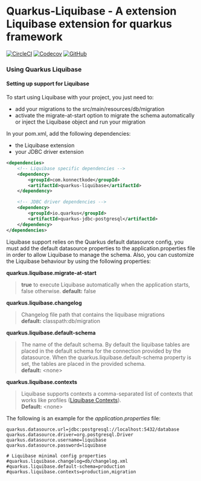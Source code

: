 # Quarkus-Liquibase - A extension Liquibase extension for quarkus framework

[![CircleCI](https://img.shields.io/circleci/build/github/konnectkode/quarkus-liquibase?style=for-the-badge)](https://circleci.com/gh/konnectkode/quarkus-liquibase)
[![Codecov](https://img.shields.io/codecov/c/github/konnectkode/quarkus-liquibase?style=for-the-badge)](https://codecov.io/gh/konnectkode/quarkus-liquibase)
[![GitHub](https://img.shields.io/github/license/konnectkode/quarkus-liquibase?style=for-the-badge)]((https://www.apache.org/licenses/LICENSE-2.0))

### Using Quarkus Liquibase

#### Setting up support for Liquibase

To start using Liquibase with your project, you just need to: 

* add your migrations to the src/main/resources/db/migration
* activate the migrate-at-start option to migrate the schema automatically or inject the Liquibase object and run your migration

In your pom.xml, add the following dependencies:

* the Liquibase extension
* your JDBC driver extension

```xml
<dependencies>
    <!-- Liquibase specific dependencies -->
    <dependency>
        <groupId>com.konnectkode</groupId>
        <artifactId>quarkus-liquibase</artifactId>
    </dependency>

    <!-- JDBC driver dependencies -->
    <dependency>
        <groupId>io.quarkus</groupId>
        <artifactId>quarkus-jdbc-postgresql</artifactId>
    </dependency>
</dependencies>
```

Liquibase support relies on the Quarkus default datasource config, you must add the default datasource properties to the application.properties file in order to allow Liquibase to manage the schema. Also, you can customize the Liquibase behaviour by using the following properties:

**quarkus.liquibase.migrate-at-start**  
> **true**  to execute Liquibase automatically when the application starts, false otherwise.
> **default:** false

**quarkus.liquibase.changelog**
> Changelog file path that contains the liquibase migrations  
> **default:** classpath:db/migration

**quarkus.liquibase.default-schema**
> The name of the default schema. By default the liquibase tables are placed in the default schema for the connection provided by the datasource.
> When the quarkus.liquibase.default-schema property is set, the tables are placed in the provided schema.  
> **default:** \<none>

**quarkus.liquibase.contexts**
> Liquibase supports contexts a comma-separated list of contexts that works like profiles ([Liquibase Contexts](https://www.liquibase.org/documentation/contexts.html)).  
> **Default:** \<none>

The following is an example for the *application.properties* file:

```properties
quarkus.datasource.url=jdbc:postgresql://localhost:5432/database
quarkus.datasource.driver=org.postgresql.Driver
quarkus.datasource.username=liquibase
quarkus.datasource.password=liquibase

# Liquibase minimal config properties
#quarkus.liquibase.changelog=db/changelog.xml
#quarkus.liquibase.default-schema=production
#quarkus.liquibase.contexts=production,migration
```